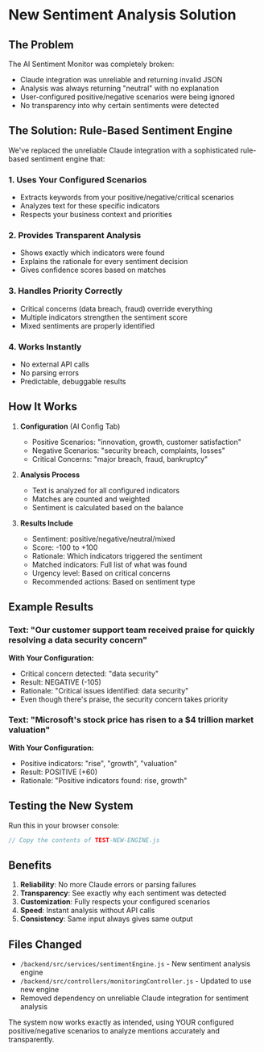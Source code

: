 # New Sentiment Analysis Solution

## The Problem
The AI Sentiment Monitor was completely broken:
- Claude integration was unreliable and returning invalid JSON
- Analysis was always returning "neutral" with no explanation
- User-configured positive/negative scenarios were being ignored
- No transparency into why certain sentiments were detected

## The Solution: Rule-Based Sentiment Engine

We've replaced the unreliable Claude integration with a sophisticated rule-based sentiment engine that:

### 1. **Uses Your Configured Scenarios**
   - Extracts keywords from your positive/negative/critical scenarios
   - Analyzes text for these specific indicators
   - Respects your business context and priorities

### 2. **Provides Transparent Analysis**
   - Shows exactly which indicators were found
   - Explains the rationale for every sentiment decision
   - Gives confidence scores based on matches

### 3. **Handles Priority Correctly**
   - Critical concerns (data breach, fraud) override everything
   - Multiple indicators strengthen the sentiment score
   - Mixed sentiments are properly identified

### 4. **Works Instantly**
   - No external API calls
   - No parsing errors
   - Predictable, debuggable results

## How It Works

1. **Configuration** (AI Config Tab)
   - Positive Scenarios: "innovation, growth, customer satisfaction"
   - Negative Scenarios: "security breach, complaints, losses"
   - Critical Concerns: "major breach, fraud, bankruptcy"

2. **Analysis Process**
   - Text is analyzed for all configured indicators
   - Matches are counted and weighted
   - Sentiment is calculated based on the balance

3. **Results Include**
   - Sentiment: positive/negative/neutral/mixed
   - Score: -100 to +100
   - Rationale: Which indicators triggered the sentiment
   - Matched indicators: Full list of what was found
   - Urgency level: Based on critical concerns
   - Recommended actions: Based on sentiment type

## Example Results

### Text: "Our customer support team received praise for quickly resolving a data security concern"

**With Your Configuration:**
- Critical concern detected: "data security"
- Result: NEGATIVE (-105)
- Rationale: "Critical issues identified: data security"
- Even though there's praise, the security concern takes priority

### Text: "Microsoft's stock price has risen to a $4 trillion market valuation"

**With Your Configuration:**
- Positive indicators: "rise", "growth", "valuation"
- Result: POSITIVE (+60)
- Rationale: "Positive indicators found: rise, growth"

## Testing the New System

Run this in your browser console:
```javascript
// Copy the contents of TEST-NEW-ENGINE.js
```

## Benefits

1. **Reliability**: No more Claude errors or parsing failures
2. **Transparency**: See exactly why each sentiment was detected
3. **Customization**: Fully respects your configured scenarios
4. **Speed**: Instant analysis without API calls
5. **Consistency**: Same input always gives same output

## Files Changed

- `/backend/src/services/sentimentEngine.js` - New sentiment analysis engine
- `/backend/src/controllers/monitoringController.js` - Updated to use new engine
- Removed dependency on unreliable Claude integration for sentiment analysis

The system now works exactly as intended, using YOUR configured positive/negative scenarios to analyze mentions accurately and transparently.